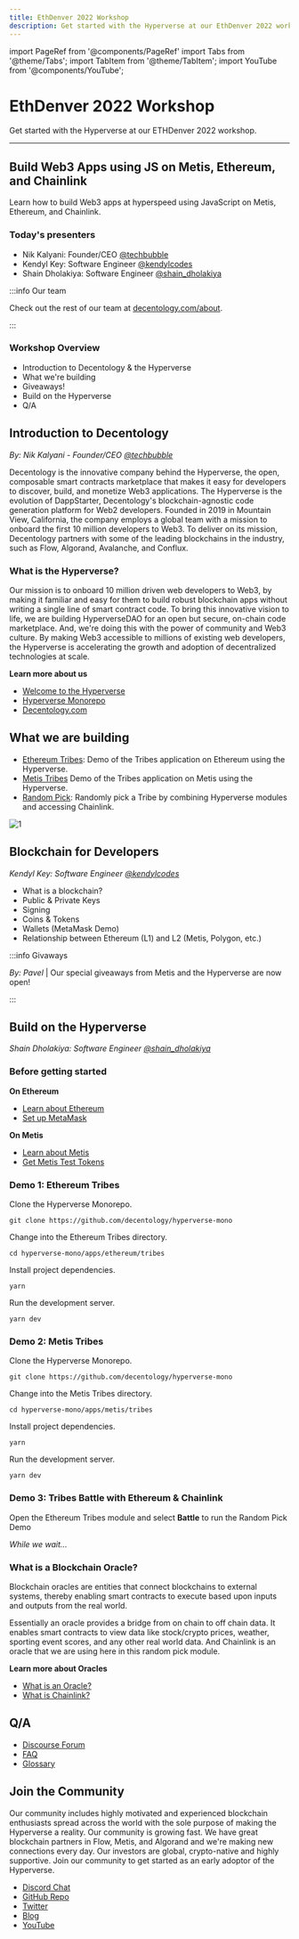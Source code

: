 ```yaml
---
title: EthDenver 2022 Workshop
description: Get started with the Hyperverse at our EthDenver 2022 workshop.
---
```


import PageRef from '@components/PageRef'
import Tabs from '@theme/Tabs';
import TabItem from '@theme/TabItem';
import YouTube from '@components/YouTube';

# EthDenver 2022 Workshop

Get started with the Hyperverse at our ETHDenver 2022 workshop.

---

## Build Web3 Apps using JS on Metis, Ethereum, and Chainlink

Learn how to build Web3 apps at hyperspeed using JavaScript on Metis, Ethereum, and Chainlink.

<YouTube videoId="PiUJrmVHTRs"/>

### Today's presenters

- Nik Kalyani: Founder/CEO [@techbubble](https://twitter.com/techbubble)
- Kendyl Key: Software Engineer [@kendylcodes](https://twitter.com/KendylCodes)
- Shain Dholakiya: Software Engineer [@shain_dholakiya](https://twitter.com/shain_dholakiya)

:::info Our team

Check out the rest of our team at [decentology.com/about](https://www.decentology.com/about).

:::

### Workshop Overview

- Introduction to Decentology & the Hyperverse
- What we're building
- Giveaways!
- Build on the Hyperverse
- Q/A

## Introduction to Decentology

_By: Nik Kalyani - Founder/CEO [@techbubble](https://twitter.com/techbubble)_

Decentology is the innovative company behind the Hyperverse, the open, composable smart
contracts marketplace that makes it easy for developers to discover, build, and monetize
Web3 applications. The Hyperverse is the evolution of DappStarter, Decentology's
blockchain-agnostic code generation platform for Web2 developers. Founded in 2019 in
Mountain View, California, the company employs a global team with a mission to onboard the
first 10 million developers to Web3. To deliver on its mission, Decentology partners with some of the leading blockchains in the industry, such as Flow, Algorand, Avalanche, and Conflux.

### What is the Hyperverse?

Our mission is to onboard 10 million driven web developers to Web3, by making it familiar and easy for them to build robust blockchain apps without writing a single line of smart contract code. To bring this innovative vision to life, we are building HyperverseDAO for an open but secure, on-chain code marketplace. And, we're doing this with the power of community and Web3 culture. By making Web3 accessible to millions of existing web developers, the Hyperverse is accelerating the growth and adoption of decentralized technologies at scale.

**Learn more about us**

- [Welcome to the Hyperverse](../../../basics/welcome.md)
- [Hyperverse Monorepo](https://github.com/decentology/hyperverse-mono)
- [Decentology.com](https://www.decentology.com/)

## What we are building

- [Ethereum Tribes](https://github.com/decentology/hyperverse-mono/tree/main/apps/ethereum/tribes): Demo of the Tribes application on Ethereum using the Hyperverse.
- [Metis Tribes](https://github.com/decentology/hyperverse-mono/tree/main/apps/metis/tribes) Demo of the Tribes application on Metis using the Hyperverse.
- [Random Pick](https://github.com/decentology/hyperverse-mono/blob/main/apps/ethereum/tribes/src/pages/battle.tsx): Randomly pick a Tribe by combining Hyperverse modules and accessing Chainlink.

![1](/img/content/docs/ethdenver-2022/battle.png)

## Blockchain for Developers

_Kendyl Key: Software Engineer [@kendylcodes](https://twitter.com/KendylCodes)_

- What is a blockchain?
- Public & Private Keys
- Signing
- Coins & Tokens
- Wallets (MetaMask Demo)
- Relationship between Ethereum (L1) and L2 (Metis, Polygon, etc.)

:::info Givaways

_By: Pavel_ | Our special giveaways from Metis and the Hyperverse are now open!

:::

## Build on the Hyperverse

_Shain Dholakiya: Software Engineer [@shain_dholakiya](https://twitter.com/shain_dholakiya)_

### Before getting started

**On Ethereum**

- [Learn about Ethereum](../../../build/blockchain/ethereum)
- [Set up MetaMask](../../wallet/metamask)

**On Metis**

- [Learn about Metis](../../../build/blockchain/metis)
- [Get Metis Test Tokens](../../../learn/tokens/metis)

### Demo 1: Ethereum Tribes

Clone the Hyperverse Monorepo.

```
git clone https://github.com/decentology/hyperverse-mono
```

Change into the Ethereum Tribes directory.

```
cd hyperverse-mono/apps/ethereum/tribes
```

Install project dependencies.

```
yarn
```

Run the development server.

```
yarn dev
```

### Demo 2: Metis Tribes

Clone the Hyperverse Monorepo.

```
git clone https://github.com/decentology/hyperverse-mono
```

Change into the Metis Tribes directory.

```
cd hyperverse-mono/apps/metis/tribes
```

Install project dependencies.

```
yarn
```

Run the development server.

```
yarn dev
```

### Demo 3: Tribes Battle with Ethereum & Chainlink

Open the Ethereum Tribes module and select **Battle** to run the Random Pick Demo

_While we wait..._

### What is a Blockchain Oracle?

Blockchain oracles are entities that connect blockchains to external systems, thereby enabling smart contracts to execute based upon inputs and outputs from the real world.

Essentially an oracle provides a bridge from on chain to off chain data. It enables smart contracts to view data like stock/crypto prices, weather, sporting event scores, and any other real world data. And Chainlink is an oracle that we are using here in this random pick module.

**Learn more about Oracles**

- [What is an Oracle?](https://chain.link/education/blockchain-oracles)
- [What is Chainlink?](https://blog.chain.link/what-is-blockchain/)

## Q/A

- [Discourse Forum](https://gov.decentology.com/)
- [FAQ](../../../basics/faq.md)
- [Glossary](../../../basics/glossary)

## Join the Community

Our community includes highly motivated and experienced blockchain enthusiasts spread across the world with the sole purpose of making the Hyperverse a reality. Our community is growing fast. We have great blockchain partners in Flow, Metis, and Algorand and we're making new connections every day. Our investors are global, crypto-native and highly supportive. Join our community to get started as an early adoptor of the Hyperverse.

- [Discord Chat](https://discord.com/invite/uqecGxg)
- [GitHub Repo](https://github.com/decentology)
- [Twitter](https://twitter.com/Decentology)
- [Blog](https://www.decentology.com/blog)
- [YouTube](https://www.youtube.com/c/Decentology)
